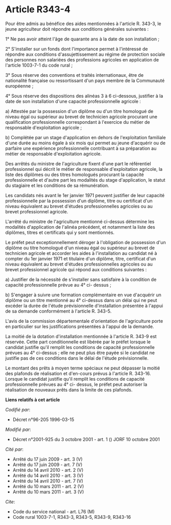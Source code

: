 # Article R343-4

Pour être admis au bénéfice des aides mentionnées à l'article R. 343-3, le jeune agriculteur doit répondre aux conditions
générales suivantes :

1° Ne pas avoir atteint l'âge de quarante ans à la date de son installation ;

2° S'installer sur un fonds dont l'importance permet à l'intéressé de répondre aux conditions d'assujettissement au régime de
protection sociale des personnes non salariées des professions agricoles en application de l'article 1003-7-1 du code rural ;

3° Sous réserve des conventions et traités internationaux, être de nationalité française ou ressortissant d'un pays membre de
la Communauté européenne ;

4° Sous réserve des dispositions des alinéas 3 à 6 ci-dessous, justifier à la date de son installation d'une capacité
professionnelle agricole :

a) Attestée par la possession d'un diplôme ou d'un titre homologué de niveau égal ou supérieur au brevet de technicien
agricole procurant une qualification professionnelle correspondant à l'exercice du métier de responsable d'exploitation
agricole ;

b) Complétée par un stage d'application en dehors de l'exploitation familiale d'une durée au moins égale à six mois qui
permet au jeune d'acquérir ou de parfaire une expérience professionnelle contribuant à sa préparation au métier de
responsable d'exploitation agricole.

Des arrêtés du ministre de l'agriculture fixent d'une part le référentiel professionnel qui décrit le métier de responsable
d'exploitation agricole, la liste des diplômes ou des titres homologués procurant la capacité professionnelle et d'autre part
les modalités du stage d'application, le statut du stagiaire et les conditions de sa rémunération.

Les candidats nés avant le 1er janvier 1971 peuvent justifier de leur capacité professionnelle par la possession d'un
diplôme, titre ou certificat d'un niveau équivalent au brevet d'études professionnelles agricoles ou au brevet professionnel
agricole.

L'arrêté du ministre de l'agriculture mentionné ci-dessus détermine les modalités d'application de l'alinéa précédent, et
notamment la liste des diplômes, titres et certificats qui y sont mentionnés.

Le préfet peut exceptionnellement déroger à l'obligation de possession d'un diplôme ou titre homologué d'un niveau égal ou
supérieur au brevet de technicien agricole et accorder les aides à l'installation au candidat né à compter du 1er janvier
1971 et titulaire d'un diplôme, titre, certificat d'un niveau équivalent au brevet d'études professionnelles agricoles ou au
brevet professionnel agricole qui répond aux conditions suivantes :

a) Justifier de la nécessité de s'installer sans satisfaire à la condition de capacité professionnelle prévue au 4° ci-
dessus ;

b) S'engager à suivre une formation complémentaire en vue d'acquérir un diplôme ou un titre mentionné au 4° ci-dessus dans un
délai qui ne peut excéder la durée de l'étude prévisionnelle d'installation présentée à l'appui de sa demande conformément à
l'article R. 343-5.

L'avis de la commission départementale d'orientation de l'agriculture porte en particulier sur les justifications présentées
à l'appui de la demande.

La moitié de la dotation d'installation mentionnée à l'article R. 343-9 est réservée. Cette part conditionnelle est libérée
par le préfet lorsque le candidat justifie qu'il remplit les conditions de capacité professionnelle prévues au 4° ci-dessus ;
elle ne peut plus être payée si le candidat ne justifie pas de ces conditions dans le délai de l'étude prévisionnelle.

Le montant des prêts à moyen terme spéciaux ne peut dépasser la moitié des plafonds de réalisation et d'en-cours prévus à
l'article R. 343-16. Lorsque le candidat justifie qu'il remplit les conditions de capacité professionnelle prévues au 4° ci-
dessus, le préfet peut autoriser la réalisation de nouveaux prêts dans la limite de ces plafonds.

**Liens relatifs à cet article**

_Codifié par_:

  - Décret n°96-205 1996-03-15

_Modifié par_:

  - Décret n°2001-925 du 3 octobre 2001 - art. 1 () JORF 10 octobre 2001

_Cité par_:

  - Arrêté du 17 juin 2009 - art. 3 (V)
  - Arrêté du 17 juin 2009 - art. 7 (V)
  - Arrêté du 14 avril 2010 - art. 2 (V)
  - Arrêté du 14 avril 2010 - art. 3 (V)
  - Arrêté du 14 avril 2010 - art. 7 (V)
  - Arrêté du 10 mars 2011 - art. 2 (V)
  - Arrêté du 10 mars 2011 - art. 3 (V)

_Cite_:

  - Code du service national - art. L76 (M)
  - Code rural 1003-7-1, R343-3, R343-5, R343-9, R343-16
